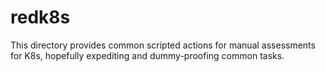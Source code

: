 # redk8s
This directory provides common scripted actions for manual assessments for K8s, hopefully expediting and dummy-proofing common tasks.

